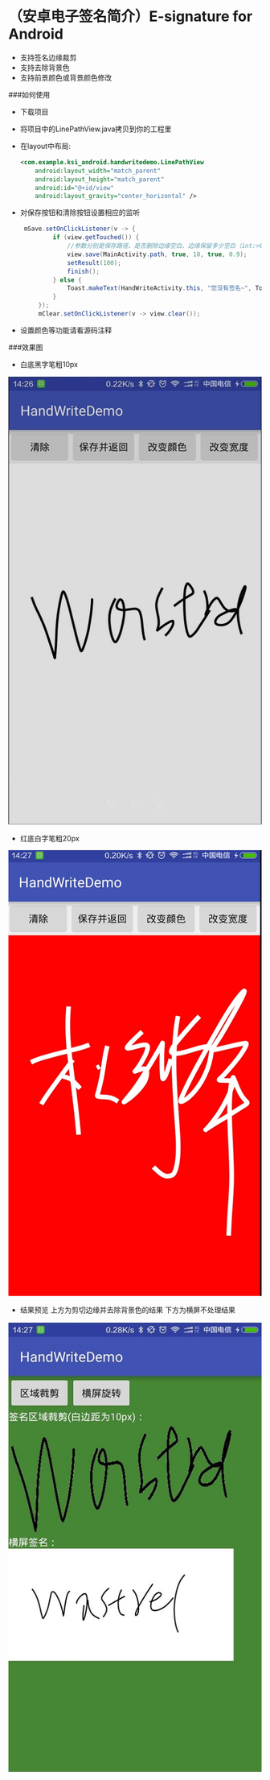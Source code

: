 （安卓电子签名简介）E-signature for Android
============================
* 支持签名边缘裁剪
* 支持去除背景色
* 支持前景颜色或背景颜色修改

###如何使用
* 下载项目
* 将项目中的LinePathView.java拷贝到你的工程里
* 在layout中布局:

	```xml
    <com.example.ksi_android.handwritedemo.LinePathView
        android:layout_width="match_parent"
        android:layout_height="match_parent"
        android:id="@+id/view"
        android:layout_gravity="center_horizontal" />
	```
*  对保存按钮和清除按钮设置相应的监听

   ```java
    mSave.setOnClickListener(v -> {
            if (view.getTouched()) {
            	//参数分别是保存路径、是否删除边缘空白、边缘保留多少空白（int:>0）、是否设置背景为透明、比较颜色容差值（double：0~1）
                view.save(MainActivity.path, true, 10, true, 0.9);
                setResult(100);
                finish();
            } else {
                Toast.makeText(HandWriteActivity.this, "您没有签名~", Toast.LENGTH_SHORT).show();
            }
        });
        mClear.setOnClickListener(v -> view.clear());
   ```
   
*  设置颜色等功能请看源码注释
  
###效果图
* 白底黑字笔粗10px

![Logo](webimage/img1.jpg)
* 红底白字笔粗20px

![Logo](webimage/img2.png)
* 结果预览 上方为剪切边缘并去除背景色的结果 下方为横屏不处理结果

![Logo](webimage/img3.jpg)
  
